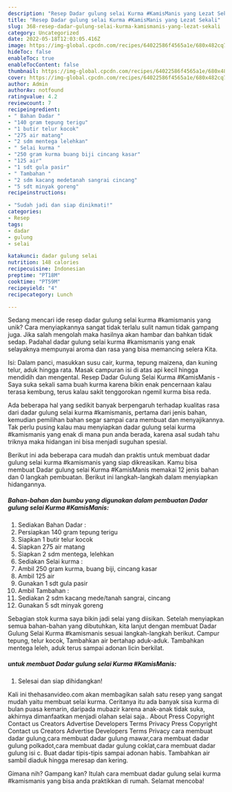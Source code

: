 ```yaml
---
description: "Resep Dadar gulung selai Kurma #KamisManis yang Lezat Sekali"
title: "Resep Dadar gulung selai Kurma #KamisManis yang Lezat Sekali"
slug: 368-resep-dadar-gulung-selai-kurma-kamismanis-yang-lezat-sekali
category: Uncategorized
date: 2022-05-18T12:03:05.416Z
image: https://img-global.cpcdn.com/recipes/64022586f4565a1e/680x482cq70/dadar-gulung-selai-kurma-kamismanis-foto-resep-utama.jpg
hideToc: false
enableToc: true
enableTocContent: false
thumbnail: https://img-global.cpcdn.com/recipes/64022586f4565a1e/680x482cq70/dadar-gulung-selai-kurma-kamismanis-foto-resep-utama.jpg
cover: https://img-global.cpcdn.com/recipes/64022586f4565a1e/680x482cq70/dadar-gulung-selai-kurma-kamismanis-foto-resep-utama.jpg
author: Admin
authorAv: notfound
ratingvalue: 4.2
reviewcount: 7
recipeingredient:
- " Bahan Dadar "
- "140 gram tepung terigu"
- "1 butir telur kocok"
- "275 air matang"
- "2 sdm mentega lelehkan"
- " Selai kurma "
- "250 gram kurma buang biji cincang kasar"
- "125 air"
- "1 sdt gula pasir"
- " Tambahan "
- "2 sdm kacang medetanah sangrai cincang"
- "5 sdt minyak goreng"
recipeinstructions:

- "Sudah jadi dan siap dinikmati!"
categories:
- Resep
tags:
- dadar
- gulung
- selai

katakunci: dadar gulung selai 
nutrition: 148 calories
recipecuisine: Indonesian
preptime: "PT18M"
cooktime: "PT59M"
recipeyield: "4"
recipecategory: Lunch

---
```





Sedang mencari ide resep dadar gulung selai kurma #kamismanis yang unik? Cara menyiapkannya sangat tidak terlalu sulit namun tidak gampang juga. Jika salah mengolah maka hasilnya akan hambar dan bahkan tidak sedap. Padahal dadar gulung selai kurma #kamismanis yang enak selayaknya mempunyai aroma dan rasa yang bisa memancing selera Kita.





Isi: Dalam panci, masukkan susu cair, kurma, tepung maizena, dan kuning telur, aduk hingga rata. Masak campuran isi di atas api kecil hingga mendidih dan mengental. Resep Dadar Gulung Selai Kurma #KamisManis - Saya suka sekali sama buah kurma karena bikin enak pencernaan kalau terasa kembung, terus kalau sakit tenggorokan ngemil kurma bisa reda.

Ada beberapa hal yang sedikit banyak berpengaruh terhadap kualitas rasa dari dadar gulung selai kurma #kamismanis, pertama dari jenis bahan, kemudian pemilihan bahan segar sampai cara membuat dan menyajikannya. Tak perlu pusing kalau mau menyiapkan dadar gulung selai kurma #kamismanis yang enak di mana pun anda berada, karena asal sudah tahu triknya maka hidangan ini bisa menjadi suguhan spesial.






Berikut ini ada beberapa cara mudah dan praktis untuk membuat dadar gulung selai kurma #kamismanis yang siap dikreasikan. Kamu bisa membuat Dadar gulung selai Kurma #KamisManis memakai 12 jenis bahan dan 0 langkah pembuatan. Berikut ini langkah-langkah dalam menyiapkan hidangannya.

<!--inarticleads1-->

##### Bahan-bahan dan bumbu yang digunakan dalam pembuatan Dadar gulung selai Kurma #KamisManis:

1. Sediakan  Bahan Dadar :
1. Persiapkan 140 gram tepung terigu
1. Siapkan 1 butir telur kocok
1. Siapkan 275 air matang
1. Siapkan 2 sdm mentega, lelehkan
1. Sediakan  Selai kurma :
1. Ambil 250 gram kurma, buang biji, cincang kasar
1. Ambil 125 air
1. Gunakan 1 sdt gula pasir
1. Ambil  Tambahan :
1. Sediakan 2 sdm kacang mede/tanah sangrai, cincang
1. Gunakan 5 sdt minyak goreng


Sebagian stok kurma saya bikin jadi selai yang diisikan. Setelah menyiapkan semua bahan-bahan yang dibutuhkan, kita lanjut dengan membuat Dadar Gulung Selai Kurma #kamismanis sesuai langkah-langkah berikut. Campur tepung, telur kocok, Tambahkan air bertahap aduk-aduk. Tambahkan mentega leleh, aduk terus sampai adonan licin berkilat. 

<!--inarticleads2-->

#####  untuk membuat Dadar gulung selai Kurma #KamisManis:


1. Selesai dan siap dihidangkan!

Kali ini thehasanvideo.com akan membagikan salah satu resep yang sangat mudah yaitu membuat selai kurma. Ceritanya itu ada banyak sisa kurma di bulan puasa kemarin, daripada mubazir karena anak-anak tidak suka, akhirnya dimanfaatkan menjadi olahan selai saja.. About Press Copyright Contact us Creators Advertise Developers Terms Privacy Press Copyright Contact us Creators Advertise Developers Terms Privacy cara membuat dadar gulung,cara membuat dadar gulung mawar,cara membuat dadar gulung polkadot,cara membuat dadar gulung coklat,cara membuat dadar gulung isi c. Buat dadar tipis-tipis sampai adonan habis. Tambahkan air sambil diaduk hingga meresap dan kering. 

Gimana nih? Gampang kan? Itulah cara membuat dadar gulung selai kurma #kamismanis yang bisa anda praktikkan di rumah. Selamat mencoba!
